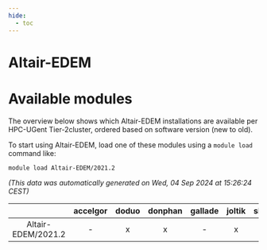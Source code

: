 ```yaml
---
hide:
  - toc
---
```


Altair-EDEM
===========

# Available modules


The overview below shows which Altair-EDEM installations are available per HPC-UGent Tier-2cluster, ordered based on software version (new to old).

To start using Altair-EDEM, load one of these modules using a `module load` command like:

```shell
module load Altair-EDEM/2021.2
```

*(This data was automatically generated on Wed, 04 Sep 2024 at 15:26:24 CEST)*  

| |accelgor|doduo|donphan|gallade|joltik|shinx|skitty|
| :---: | :---: | :---: | :---: | :---: | :---: | :---: | :---: |
|Altair-EDEM/2021.2|-|x|x|-|x|-|-|
